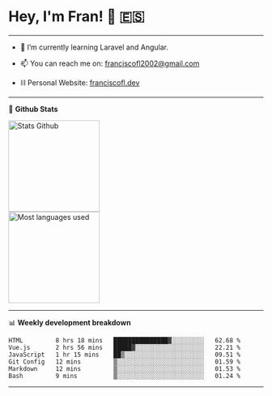 # Hey, I'm Fran! 👋 :es:

-------

- 🌱 I’m currently learning Laravel and Angular.

- 📫 You can reach me on: franciscofl2002@gmail.com

- ⛓  Personal Website: [franciscofl.dev](https://www.franciscofl.dev/)

-------

📝 **Github Stats**


<div align="left">
  <img height="180em" src="https://github-readme-stats.vercel.app/api?username=franciscofl12&count_private=true&show_icons=true&theme=dracula&bg_color=-45deg,282A36,3D3344" alt="Stats Github"/>
  <br>
  <img height="180em" src="https://github-readme-stats.vercel.app/api/top-langs/?username=franciscofl12&count_private&theme=dracula&bg_color=-45deg,282A36,3D3344&layout=compact&langs_count=6" alt="Most languages used"/>
</div>

-------

📊 **Weekly development breakdown**


<!--START_SECTION:waka-->

```text
HTML         8 hrs 18 mins   ███████████████▓░░░░░░░░░   62.68 %
Vue.js       2 hrs 56 mins   █████▓░░░░░░░░░░░░░░░░░░░   22.21 %
JavaScript   1 hr 15 mins    ██▒░░░░░░░░░░░░░░░░░░░░░░   09.51 %
Git Config   12 mins         ▒░░░░░░░░░░░░░░░░░░░░░░░░   01.59 %
Markdown     12 mins         ▒░░░░░░░░░░░░░░░░░░░░░░░░   01.53 %
Bash         9 mins          ▒░░░░░░░░░░░░░░░░░░░░░░░░   01.24 %
```

<!--END_SECTION:waka-->

-------


